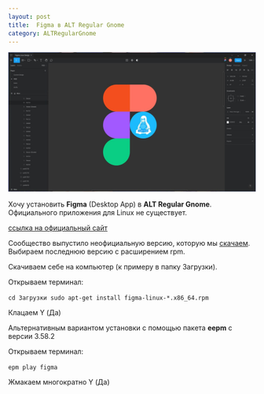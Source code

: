 ```yaml
---
layout: post
title:  Figma в ALT Regular Gnome
category: ALTRegularGnome
---
```


![figma](/img/Pasted%20image%2020230826215814.png)

Хочу установить **Figma** (Desktop App) в **ALT Regular Gnome**. Официального приложения для Linux не существует. 

[ссылка на официальный сайт](https://www.figma.com/downloads/) 

Сообщество выпустило неофициальную версию, которую мы [скачаем](https://github.com/Figma-Linux/figma-linux/releases/). Выбираем последнюю версию с расширением rpm. 

Cкачиваем себе на компьютер (к примеру в папку Загрузки).

Открываем терминал:

 `сd Загрузки sudo apt-get install figma-linux-*.x86_64.rpm`

Клацаем Y (Да) 

Альтернативным вариантом установки с помощью пакета **eepm** с версии 3.58.2

Открываем терминал:

 `epm play figma` 

Жмакаем многократно Y (Да)
